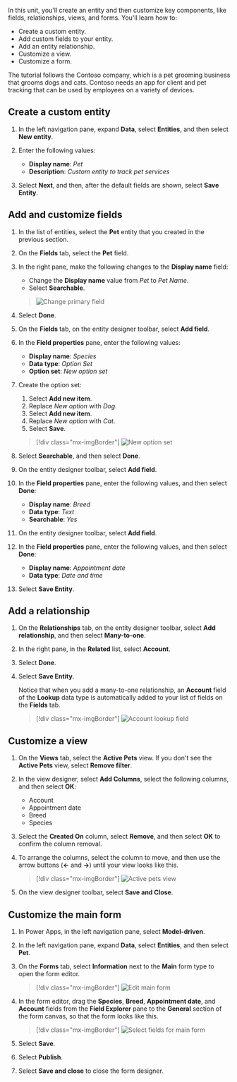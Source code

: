 In this unit, you'll create an entity and then customize key components, like fields, relationships, views, and forms. You'll learn how to:

- Create a custom entity.
- Add custom fields to your entity.
- Add an entity relationship.
- Customize a view.
- Customize a form.

The tutorial follows the Contoso company, which is a pet grooming business that grooms dogs and cats. Contoso needs an app for client and pet tracking that can be used by employees on a variety of devices.

## Create a custom entity

1. In the left navigation pane, expand **Data**, select **Entities**, and then select **New entity**.

2. Enter the following values:

    - **Display name**: *Pet*
    - **Description**: *Custom entity to track pet services*

3. Select **Next**, and then, after the default fields are shown, select **Save Entity**.

## Add and customize fields

1. In the list of entities, select the **Pet** entity that you created in the previous section.
2. On the **Fields** tab, select the **Pet** field.
3. In the right pane, make the following changes to the **Display name** field:

    - Change the **Display name** value from *Pet* to *Pet Name*.
    - Select **Searchable**.

    > ![Change primary field](../media/primary-field.png)

3. Select **Done**.
4. On the **Fields** tab, on the entity designer toolbar, select **Add field**.
5. In the **Field properties** pane, enter the following values:

    - **Display name**: *Species*
    - **Data type**: *Option Set*
    - **Option set**: *New option set*

6. Create the option set:

    1. Select **Add new item**.
    2. Replace *New option* with *Dog*.
    3. Select **Add new item**.
    4. Replace *New option* with *Cat*.
    5. Select **Save**.

    > [!div class="mx-imgBorder"]
    > ![New option set](../media/optionset-add-items.png)

7. Select **Searchable**, and then select **Done**.
8. On the entity designer toolbar, select **Add field**.
9. In the **Field properties** pane, enter the following values, and then select **Done**:

    - **Display name**: *Breed*
    - **Data type**: *Text*
    - **Searchable**: *Yes*

10. On the entity designer toolbar, select **Add field**.
11. In the **Field properties** pane, enter the following values, and then select **Done**:

    - **Display name**: *Appointment date*
    - **Data type**: *Date and time*

12. Select **Save Entity**.

## Add a relationship

1. On the **Relationships** tab, on the entity designer toolbar, select **Add relationship**, and then select **Many-to-one**.
2. In the right pane, in the **Related** list, select **Account**.
3. Select **Done**.
4. Select **Save Entity**.

    Notice that when you add a many-to-one relationship, an **Account** field of the **Lookup** data type is automatically added to your list of fields on the **Fields** tab.

    > [!div class="mx-imgBorder"]
    > ![Account lookup field](../media/account-lookup-field.png)

## Customize a view

1. On the **Views** tab, select the **Active Pets** view. If you don't see the **Active Pets** view, select **Remove filter**.
2. In the view designer, select **Add Columns**, select the following columns, and then select **OK**:

    - Account
    - Appointment date
    - Breed
    - Species

3. Select the **Created On** column, select **Remove**, and then select **OK** to confirm the column removal.
4. To arrange the columns, select the column to move, and then use the arrow buttons (**\<-** and **-\>**) until your view looks like this.

    > [!div class="mx-imgBorder"]
    > ![Active pets view](../media/active-pets-view.png)

5. On the view designer toolbar, select **Save and Close**.

## Customize the main form

1. In Power Apps, in the left navigation pane, select **Model-driven**.
2. In the left navigation pane, expand **Data**, select **Entities**, and then select **Pet**.
3. On the **Forms** tab, select **Information** next to the **Main** form type to open the form editor.

    > [!div class="mx-imgBorder"]
    > ![Edit main form](../media/main-form-edit.png)

4. In the form editor, drag the **Species**, **Breed**, **Appointment date**, and **Account** fields from the **Field Explorer** pane to the **General** section of the form canvas, so that the form looks like this.

    > [!div class="mx-imgBorder"]
    > ![Select fields for main form](../media/main-form-edit2.png)

5. Select **Save**.
6. Select **Publish**.
7. Select **Save and close** to close the form designer.
